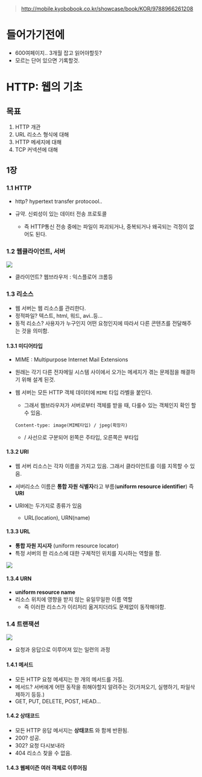 > http://mobile.kyobobook.co.kr/showcase/book/KOR/9788966261208

# 들어가기전에

- 600여페이지.. 3개월 잡고 읽어야할듯?
- 모르는 단어 있으면 기록할것.



# HTTP: 웹의 기초

## 목표

1. HTTP 개관
2. URL 리소스 형식에 대해
3. HTTP 메세지에 대해
4. TCP 커넥션에 대해





## 1장



### 1.1 HTTP

- http? hypertext transfer protocool..

- 규약. 신뢰성이 있는 데이터 전송 프로토콜
  - 즉 HTTP통신 전송 중에는 파일이 파괴되거나, 중복되거나 왜곡되는 걱정이 없어도 된다.

### 1.2 웹클라이언트, 서버

![](https://s3-ap-northeast-2.amazonaws.com/opentutorials-user-file/course/2614/4971.png)

- 클라이언트? 웹브라우저 : 익스플로어 크롬등



### 1.3 리소스

- 웹 서버는 웹 리소스를 관리한다.
- 정적파일? 텍스트, html, 워드, avi..등...
- 동적 리소스? 사용자가 누구인지 어떤 요청인지에 따라서 다른 콘텐츠를 전달해주는 것을 의미함.



#### 1.3.1 미디어타입

- MIME : Multipurpose Internet Mail Extensions
  
- 원래는 각기 다른 전자메일 시스템 사이에서 오가는 메세지가 겪는 문제점을 해결하기 위해 설계 된것.
  
- 웹 서버는 모든 HTTP 객체 데이터에 `MIME` 타입 라벨을 붙인다.

  - 그래서 웹브라우저가 서버로부터 객체를 받을 때,  다룰수 있는 객체인지 확인 할 수 있음.

  ```
  Content-type: image(MIME타입) / jpeg(확장자)
  ```

  - / 사선으로 구분되어 왼쪽은 주타입, 오른쪽은 부타입

  

#### 1.3.2 URI

- 웹 서버 리소스는 각자 이름을 가지고 있음. 그래서 클라이언트를 이를 지목할 수 있음.
- 서버리소스 이름은 **통합 자원 식별자**라고 부름(**uniform resource identifier**) 즉 **URI**

- URI에는 두가지로 종류가 있음

  - URL(location), URN(name)

  

#### 1.3.3 URL

- **통합 자원 지시자** (uniform resource locator)
- 특정 서버의 한 리소스에 대한 구체적인 위치를 지시하는 역할을 함.

![](https://www.codns.com/image/url11.png)

#### 1.3.4 URN

- **uniform resource name**
- 리소스 위치에 영향을 받지 않는 유일무일한 이름 역할
  - 즉 이러한 리소스가 이리저리 옮겨지더라도 문제없이 동작해야함.



### 1.4 트랜잭션

![](https://img1.daumcdn.net/thumb/R800x0/?scode=mtistory2&fname=https%3A%2F%2Ft1.daumcdn.net%2Fcfile%2Ftistory%2F2460F63B54BE2E1C0D)

- 요청과 응답으로 이루어져 있는 일련의 과정



#### 1.4.1 메서드

- 모든 HTTP 요청 메세지는 한 개의 메서드를 가짐.
- 메서드? 서버에게 어떤 동작을 취해야할지 알려주는 것(가져오기, 실행하기, 파일삭제하기 등등.)
- GET, PUT, DELETE, POST, HEAD...



#### 1.4.2 상태코드

- 모든 HTTP 응답 메서지는 **상태코드** 와 함께 반환됨.
- 200? 성공.
- 302? 요청 다시보내라 
- 404 리소스 찾을 수 없음.



#### 1.4.3 웹페이즌 여러 객체로 이루어짐